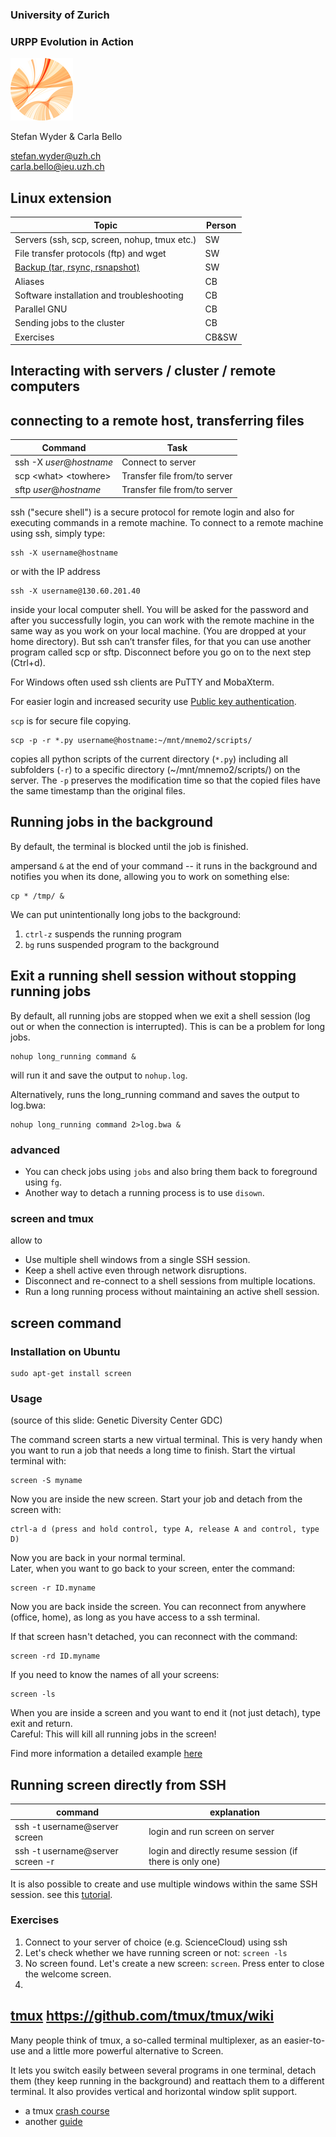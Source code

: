 ### University of Zurich
### URPP Evolution in Action
![URPP logo](Logo_URPP_kl2.png)

Stefan Wyder & Carla Bello

stefan.wyder@uzh.ch  
carla.bello@ieu.uzh.ch


## Linux extension


Topic             | Person 
----------------- | --------------------------
Servers (ssh, scp, screen, nohup, tmux etc.) | SW
File transfer protocols (ftp) and wget | SW
[Backup (tar, rsync, rsnapshot)](Backup.md) | SW
Aliases | CB
Software installation and troubleshooting | CB
Parallel GNU | CB
Sending jobs to the cluster | CB
Exercises | CB&SW


## Interacting with servers / cluster / remote computers

## connecting to a remote host, transferring files

**Command** | **Task**
------------|----------
ssh -X *user*@*hostname* | Connect to server
scp \<what\> \<towhere\> | Transfer file from/to server
sftp *user*@*hostname* | Transfer file from/to server

ssh ("secure shell") is a secure protocol for remote login and also for executing commands in a remote machine. To connect to a remote machine using ssh, simply type:
```
ssh -X username@hostname
```
or with the IP address
```
ssh -X username@130.60.201.40
```
inside your local computer shell. You will be asked for the password and after you successfully login, 
you can work with the remote machine in the same way as you work on your local machine. (You are dropped at your home directory). But ssh can’t transfer files, for that you can use another program called scp or sftp. Disconnect before you go on to the next step (Ctrl+d).  
  
For Windows often used ssh clients are PuTTY and MobaXterm.  

For easier login and increased security use [Public key authentication](https://help.ubuntu.com/community/SSH/OpenSSH/Keys).  
  
  
`scp` is for secure file copying.
```
scp -p -r *.py username@hostname:~/mnt/mnemo2/scripts/
```
copies all python scripts of the current directory (`*.py`) including all subfolders (`-r`) to a specific directory (~/mnt/mnemo2/scripts/) on the server.
The `-p` preserves the modification time so that the copied files have the same timestamp than the original files.

## Running jobs in the background

By default, the terminal is blocked until the job is finished.

ampersand `&` at the end of your command -- it runs in the background and notifies you when its done, allowing you to work on something else:
```
cp * /tmp/ &
```

We can put unintentionally long jobs to the background:  

1. `ctrl-z` suspends the running program
2. `bg` runs suspended program to the background  
  

## Exit a running shell session without stopping running jobs

By default, all running jobs are stopped when we exit a shell session (log out or when the connection is interrupted). This is can be a problem for long jobs.
```
nohup long_running command &
```
will run it and save the output to `nohup.log`.  
  

Alternatively, runs the long_running command and saves the output to log.bwa:  
```
nohup long_running command 2>log.bwa &
```

### advanced

- You can check jobs using `jobs` and also bring them back to foreground using `fg`.  
- Another way to detach a running process is to use `disown`.


### screen and tmux

allow to

- Use multiple shell windows from a single SSH session.  
- Keep a shell active even through network disruptions.
- Disconnect and re-connect to a shell sessions from multiple locations.
- Run a long running process without maintaining an active shell session.


## screen command

### Installation on Ubuntu

```
sudo apt-get install screen
```

### Usage

(source of this slide: Genetic Diversity Center GDC)  

The command screen starts a new virtual terminal. This is very handy when you want to run a job that needs a long time to finish. Start the virtual terminal with:  
```
screen -S myname
```
Now you are inside the new screen. Start your job and detach from the screen with:  
```
ctrl-a d (press and hold control, type A, release A and control, type D)
```
Now you are back in your normal terminal.  
Later, when you want to go back to your screen, enter the command:  
```
screen -r ID.myname
```
Now you are back inside the screen. You can reconnect from anywhere (office, home), as long as you have access to a ssh terminal.  
  
If that screen hasn't detached, you can reconnect with the command:
```
screen -rd ID.myname
```
  
If you need to know the names of all your screens:
```
screen -ls
```
When you are inside a screen and you want to end it (not just detach), type exit and return.  
Careful: This will kill all running jobs in the screen!  

Find more information a detailed example [here](https://www.rackaid.com/blog/linux-screen-tutorial-and-how-to/)


## Running screen directly from SSH

command                       | explanation
----------------------------- | --------------------
ssh -t username@server screen | login and run screen on server
ssh -t username@server screen -r | login and directly resume session (if there is only one)


It is also possible to create and use multiple windows within the same SSH session. see this [tutorial](https://hostpresto.com/community/tutorials/how-to-use-screen-on-linux/).



### Exercises

1. Connect to your server of choice (e.g. ScienceCloud) using ssh
2. Let's check whether we have running screen or not: `screen -ls`
3. No screen found. Let's create a new screen: `screen`. Press enter to close the welcome screen.
4. 


## [tmux](https://github.com/tmux/tmux/wiki) https://github.com/tmux/tmux/wiki

Many people think of tmux, a so-called terminal multiplexer, as an easier-to-use and a little more powerful alternative to Screen.
  
It lets you switch easily between several programs in one terminal, detach them (they keep running in the background) and reattach them to a different terminal. It also provides vertical and horizontal window split support.  
  
- a tmux [crash course](https://robots.thoughtbot.com/a-tmux-crash-course)
- another [guide](https://www.hamvocke.com/blog/a-quick-and-easy-guide-to-tmux/)
